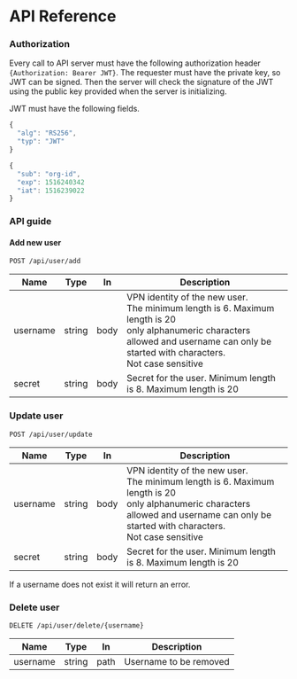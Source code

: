 # API Reference

### Authorization

Every call to API server must have the following authorization header  `{Authorization: Bearer JWT}`. The requester must have the private key, so JWT can be signed. Then the server will check the signature of the JWT using the public key provided when the server is initializing.

JWT must have the following fields.
```js
{
  "alg": "RS256",
  "typ": "JWT"
}

{
  "sub": "org-id",
  "exp": 1516240342
  "iat": 1516239022
}
```
### API guide

#### Add new user

`POST /api/user/add`

| Name     | Type   | In   | Description                                                                                                                                                                                     |
|----------|--------|------|-------------------------------------------------------------------------------------------------------------------------------------------------------------------------------------------------|
| username | string | body | VPN identity of the new user. <br>The minimum length is 6. Maximum length is 20<br>only alphanumeric characters allowed and username can only be started with characters.<br>Not case sensitive |
| secret   | string | body | Secret for the user. Minimum length is 8. Maximum length is 20                                                                                                                                  |


### Update user

`POST /api/user/update`

| Name     | Type   | In   | Description                                                                                                                                                                                     |
|----------|--------|------|-------------------------------------------------------------------------------------------------------------------------------------------------------------------------------------------------|
| username | string | body | VPN identity of the new user. <br>The minimum length is 6. Maximum length is 20<br>only alphanumeric characters allowed and username can only be started with characters.<br>Not case sensitive |
| secret   | string | body | Secret for the user. Minimum length is 8. Maximum length is 20                                                                                                                                  |

If a username does not exist it will return an error.

### Delete user

`DELETE /api/user/delete/{username}`

| Name     | Type   | In   | Description            |
|----------|--------|------|------------------------|
| username | string | path | Username to be removed |
